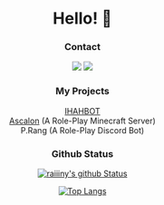 <div align='center'>
  
  # Hello! 👋
  
  ### Contact
  <div align='center'>
  
  ![](https://img.shields.io/badge/rai_ny._.-5865F2?style=square&logo=discord&logoColor=white)
  <a href="mailto:op@raiiiny.xyz"><img src = "https://img.shields.io/badge/op@raiiiny.xyz-EA4335?style=flat-square&logo=gmail&logoColor=white" /></a>
    
  </div>

  ### My Projects
  [IHAHBOT](https://discord.com/application-directory/769163955137675275)
  <br>
  [Ascalon](https://github.com/AscalonMC) (A Role-Play Minecraft Server)
  <br>
  P.Rang (A Role-Play Discord Bot)


  ### Github Status
  [![raiiiny's github Status](https://github-readme-stats.vercel.app/api?username=raiiiny&show_icons=true&theme=shadow_red&count_private=true)](https://github.com/raiiiny)

  [![Top Langs](https://github-readme-stats.vercel.app/api/top-langs/?username=raiiiny&theme=tokyonight&show_icons=true)](https://github.com/raiiiny)
  
</div>

